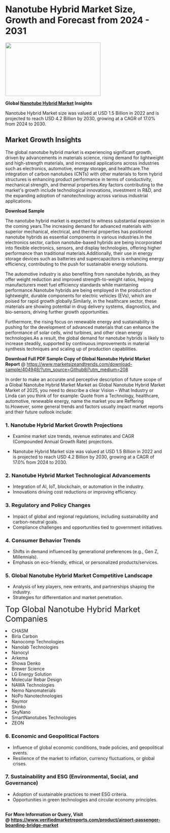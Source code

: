 <H1>Nanotube Hybrid Market Size, Growth and Forecast from 2024 - 2031</H1><img class="aligncenter size-medium wp-image-584254" src="https://thirdeyenews.in/wp-content/uploads/2024/09/Global-Market-Research-300x168.jpeg" alt="" width="300" height="168" /><p><strong>Global&nbsp;<a href="https://www.marketsizeandtrends.com/download-sample/404948/?utm_source=Github8j?utm_medium=208">Nanotube Hybrid Market</a> Insights</strong></p><p>Nanotube Hybrid Market size was valued at USD 1.5 Billion in 2022 and is projected to reach USD 4.2 Billion by 2030, growing at a CAGR of 17.0% from 2024 to 2030.</p><p><h2>Market Growth Insights</h2> <p>The global nanotube hybrid market is experiencing significant growth, driven by advancements in materials science, rising demand for lightweight and high-strength materials, and increased applications across industries such as electronics, automotive, energy storage, and healthcare.The integration of carbon nanotubes (CNTs) with other materials to form hybrid structures is enhancing product performance in terms of conductivity, mechanical strength, and thermal properties.Key factors contributing to the market's growth include technological innovations, investment in R&D, and the expanding adoption of nanotechnology across various industrial applications.</p> <p><strong>Download Sample</strong></p> <p>The nanotube hybrid market is expected to witness substantial expansion in the coming years.The increasing demand for advanced materials with superior mechanical, electrical, and thermal properties has positioned nanotube hybrids as essential components in various industries.In the electronics sector, carbon nanotube-based hybrids are being incorporated into flexible electronics, sensors, and display technologies, offering higher performance than traditional materials.Additionally, their use in energy storage devices such as batteries and supercapacitors is enhancing energy efficiency, contributing to the push for sustainable energy solutions.</p> <p>The automotive industry is also benefiting from nanotube hybrids, as they offer weight reduction and improved strength-to-weight ratios, helping manufacturers meet fuel efficiency standards while maintaining performance.Nanotube hybrids are being employed in the production of lightweight, durable components for electric vehicles (EVs), which are poised for rapid growth globally.Similarly, in the healthcare sector, these materials are showing potential in drug delivery systems, diagnostics, and bio-sensors, driving further growth opportunities.</p> <p>Furthermore, the rising focus on renewable energy and sustainability is pushing for the development of advanced materials that can enhance the performance of solar cells, wind turbines, and other clean energy technologies.As a result, the global demand for nanotube hybrids is likely to increase steadily, supported by continuous improvements in material synthesis techniques and scaling up of production capabilities.</p> <p><span class=""><strong>Download Full PDF Sample Copy of Global Nanotube Hybrid Market Report</strong> @ <a href="https://www.marketsizeandtrends.com/download-sample/404948/?utm_source=Github8j?utm_medium=208" target="_blank">https://www.marketsizeandtrends.com/download-sample/404948/?utm_source=Github8j?utm_medium=208</a></span></p><p>In order to make an accurate and perceptive description of future scope of a Global&nbsp;Nanotube Hybrid Market Market as Global&nbsp;Nanotube Hybrid Market Market of 2025, you need to describe a clear Vision &ndash; What Industry or Linda can you think of for example: Quote from a Technology, healthcare, automotive, renewable energy, name the market you are Reffering to.However, some general trends and factors usually impact market reports and their future outlook include:</p><h3>1.&nbsp;<strong>Nanotube Hybrid Market Growth Projections</strong></h3><ul><li>Examine market size trends, revenue estimates and CAGR (Compounded Annual Growth Rate) projections.</li><li><p>Nanotube Hybrid Market size was valued at USD 1.5 Billion in 2022 and is projected to reach USD 4.2 Billion by 2030, growing at a CAGR of 17.0% from 2024 to 2030.</p></li></ul><h3>2.&nbsp;<strong>Nanotube Hybrid Market Technological Advancements</strong></h3><ul><li>Integration of AI, IoT, blockchain, or automation in the industry.</li><li>Innovations driving cost reductions or improving efficiency.</li></ul><h3>3.&nbsp;<strong>Regulatory and Policy Changes</strong></h3><ul><li>Impact of global and regional regulations, including sustainability and carbon-neutral goals.</li><li>Compliance challenges and opportunities tied to government initiatives.</li></ul><h3>4.&nbsp;<strong>Consumer Behavior Trends</strong></h3><ul><li>Shifts in demand influenced by generational preferences (e.g., Gen Z, Millennials).</li><li>Emphasis on eco-friendly, ethical, or personalized products/services.</li></ul><h3>5.&nbsp;<strong>Global Nanotube Hybrid Market Competitive Landscape</strong></h3><ul><li>Analysis of key players, new entrants, and partnerships shaping the industry.</li><li>Strategies for differentiation and market penetration.</li></ul><p data-pm-slice="1 1 []"><span style="color: inherit; font-family: inherit; font-size: 25px;">Top Global Nanotube Hybrid Market Companies</span></p><div class="" data-test-id=""><p><li>CHASM</li><li> Birla Carbon</li><li> Nanocomp Technologies</li><li> Nanolab Technologies</li><li> Nanocyl</li><li> Arkema</li><li> Showa Denko</li><li> Brewer Science</li><li> LG Energy Solution</li><li> Molecular Rebar Design</li><li> NAWA Technologies</li><li> Nemo Nanomaterials</li><li> NoPo Nanotechnologies</li><li> Raymor</li><li> Shinko</li><li> SkyNano</li><li> SmartNanotubes Technologies</li><li> ZEON</li></p></div><h3>6.&nbsp;<strong>Economic and Geopolitical Factors</strong></h3><ul><li>Influence of global economic conditions, trade policies, and geopolitical events.</li><li>Resilience of the market to inflation, currency fluctuations, or global crises.</li></ul><h3>7.&nbsp;<strong>Sustainability and ESG (Environmental, Social, and Governance)</strong></h3><ul><li>Adoption of sustainable practices to meet ESG criteria.</li><li>Opportunities in green technologies and circular economy principles.</li></ul><h2><strong style="font-size: 14px;">For More Information or Query, Visit @&nbsp;</strong><a style="background-color: #ffffff; font-size: 14px;" href="https://www.marketsizeandtrends.com/report/nanotube-hybrid-market/" target="_blank">https://www.verifiedmarketreports.com/product/airport-passenger-boarding-bridge-market</a></h2>